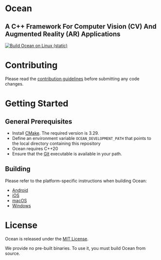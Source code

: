 # Ocean
## A C++ Framework For Computer Vision (CV) And Augmented Reality (AR) Applications

[![Build Ocean on Linux (static)](https://github.com/facebookresearch/ocean/actions/workflows/build_linux.yml/badge.svg)](https://github.com/facebookresearch/ocean/actions/workflows/build_linux.yml)

# Contributing

Please read the [contribution guidelines](CONTRIBUTING.md) before submitting any code changes.

# Getting Started

## General Prerequisites

- Install [CMake](https://cmake.org/download/). The required version is 3.29.
- Define an environment variable `OCEAN_DEVELOPMENT_PATH` that points to the local directory containing this repository
- Ocean requires C++20
- Ensure that the [Git](https://www.git-scm.com/downloads) executable is available in your path.

## Building

Please refer to the platform-specific instructions when building Ocean:

* [Android](building_for_android.md)
* [iOS](building_for_ios.md)
* [macOS](building_for_macos.md)
* [Windows](building_for_windows.md)

# License

Ocean is released under the [MIT License](LICENSE).

We provide no pre-built binaries. To use it, you must build Ocean from source.
